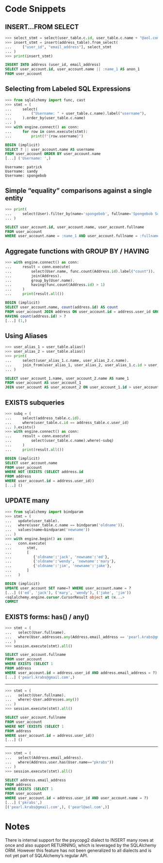 # Code Snippets

## INSERT…FROM SELECT

```python
>>> select_stmt = select(user_table.c.id, user_table.c.name + "@aol.com")
>>> insert_stmt = insert(address_table).from_select(
...     ["user_id", "email_address"], select_stmt
... )
>>> print(insert_stmt)
```
```sql
INSERT INTO address (user_id, email_address)
SELECT user_account.id, user_account.name || :name_1 AS anon_1
FROM user_account
```

## Selecting from Labeled SQL Expressions

```python
>>> from sqlalchemy import func, cast
>>> stmt = (
...     select(
...         ("Username: " + user_table.c.name).label("username"),
...     ).order_by(user_table.c.name)
... )
>>> with engine.connect() as conn:
...     for row in conn.execute(stmt):
...         print(f"{row.username}")
```
```sql
BEGIN (implicit)
SELECT ? || user_account.name AS username
FROM user_account ORDER BY user_account.name
[...] ('Username: ',)
```
```
Username: patrick
Username: sandy
Username: spongebob
```

## Simple “equality” comparisons against a single entity

```python
>>> print(
...     select(User).filter_by(name='spongebob', fullname='Spongebob Squarepants')
... )
```
```sql
SELECT user_account.id, user_account.name, user_account.fullname
FROM user_account
WHERE user_account.name = :name_1 AND user_account.fullname = :fullname_1
```

## Aggregate functions with GROUP BY / HAVING

```python
>>> with engine.connect() as conn:
...     result = conn.execute(
...         select(User.name, func.count(Address.id).label("count")).
...         join(Address).
...         group_by(User.name).
...         having(func.count(Address.id) > 1)
...     )
...     print(result.all())
```
```sql
BEGIN (implicit)
SELECT user_account.name, count(address.id) AS count
FROM user_account JOIN address ON user_account.id = address.user_id GROUP BY user_account.name
HAVING count(address.id) > ?
[...] (1,)
```

## Using Aliases

```python
>>> user_alias_1 = user_table.alias()
>>> user_alias_2 = user_table.alias()
>>> print(
...     select(user_alias_1.c.name, user_alias_2.c.name).
...     join_from(user_alias_1, user_alias_2, user_alias_1.c.id > user_alias_2.c.id)
... )
```
```sql
SELECT user_account_1.name, user_account_2.name AS name_1
FROM user_account AS user_account_1
JOIN user_account AS user_account_2 ON user_account_1.id > user_account_2.id
```

## EXISTS subqueries

```python
>>> subq = (
...     select(address_table.c.id).
...     where(user_table.c.id == address_table.c.user_id)
... ).exists()
>>> with engine.connect() as conn:
...     result = conn.execute(
...         select(user_table.c.name).where(~subq)
...     )
...     print(result.all())
```
```sql
BEGIN (implicit)
SELECT user_account.name
FROM user_account
WHERE NOT (EXISTS (SELECT address.id
FROM address
WHERE user_account.id = address.user_id))
[...] ()
```

## UPDATE many

```python
>>> from sqlalchemy import bindparam
>>> stmt = (
...   update(user_table).
...   where(user_table.c.name == bindparam('oldname')).
...   values(name=bindparam('newname'))
... )
>>> with engine.begin() as conn:
...   conn.execute(
...       stmt,
...       [
...          {'oldname':'jack', 'newname':'ed'},
...          {'oldname':'wendy', 'newname':'mary'},
...          {'oldname':'jim', 'newname':'jake'},
...       ]
...   )
```
```sql
BEGIN (implicit)
UPDATE user_account SET name=? WHERE user_account.name = ?
[...] (('ed', 'jack'), ('mary', 'wendy'), ('jake', 'jim'))
<sqlalchemy.engine.cursor.CursorResult object at 0x...>
COMMIT
```

## EXISTS forms: has() / any()

```python
>>> stmt = (
...   select(User.fullname).
...   where(User.addresses.any(Address.email_address == 'pearl.krabs@gmail.com'))
... )
>>> session.execute(stmt).all()
```
```sql
SELECT user_account.fullname
FROM user_account
WHERE EXISTS (SELECT 1
FROM address
WHERE user_account.id = address.user_id AND address.email_address = ?)
[...] ('pearl.krabs@gmail.com',)
```
---
```python
>>> stmt = (
...   select(User.fullname).
...   where(~User.addresses.any())
... )
>>> session.execute(stmt).all()
```
```sql
SELECT user_account.fullname
FROM user_account
WHERE NOT (EXISTS (SELECT 1
FROM address
WHERE user_account.id = address.user_id))
[...] ()
```
---
```python
>>> stmt = (
...   select(Address.email_address).
...   where(Address.user.has(User.name=="pkrabs"))
... )
>>> session.execute(stmt).all()
```
```sql
SELECT address.email_address
FROM address
WHERE EXISTS (SELECT 1
FROM user_account
WHERE user_account.id = address.user_id AND user_account.name = ?)
[...] ('pkrabs',)
[('pearl.krabs@gmail.com',), ('pearl@aol.com',)]
```

# Notes

There is internal support for the psycopg2 dialect to INSERT many rows at once and also support RETURNING, which is leveraged by the SQLAlchemy ORM. However this feature has not been generalized to all dialects and is not yet part of SQLAlchemy’s regular API.

